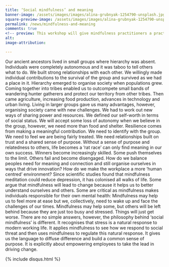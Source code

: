 ```yaml
---
title: ‘Social mindfulness’ and meaning
banner-image: /assets/images/images/alina-grubnyak-1254790-unsplash.jpg
square-preview-image: /assets/images/images/alina-grubnyak-1254790-unsplash-sq.jpg
permalink: /news/mindfulness-and-meaning
comments: true
<!-- preview: This workshop will give mindfulness practitioners a practical and ... -->
alt:
image-attribution:

---
```


Our ancient ancestors lived in small groups where hierarchy was absent. Individuals were completely autonomous and it was taboo to tell others what to do. We built strong relationships with each other. We willingly made individual contributions to the survival of the group and survived as we had a place in it. 
Hierarchy emerged to organise society when populations grew. Coming together into tribes enabled us to outcompete small bands of wandering hunter gatherers and protect our territory from other tribes. Then came agriculture, increasing food production, advances in technology and urban living.
Living in larger groups gave us many advantages, however, organising society came with new challenges. We had to work out new ways of sharing power and resources. We defined our self-worth in terms of social status.
We will accept some loss of autonomy when we believe in the group, however, we need more than food and shelter. Resilience comes from making a meaningful contribution. We need to identify with the group. We need to feel we are being fairly treated. We need relationships built on trust and a shared sense of purpose. 
Without a sense of purpose and relatedness to others, life becomes a ‘rat race’ can only find meaning in our own success. Winners become increasingly skilled. Some push themselves to the limit. Others fail and become disengaged.
How do we balance peoples need for meaning and connection and still organise ourselves in ways that drive innovation? How do we make the workplace a more ‘human centred’ environment?
Since scientific studies found that mindfulness meditation could reduce depression, it has colonised all walks of life. Some argue that mindfulness will lead to change because it helps us to better understand ourselves and others.
Some are critical as mindfulness makes individuals responsible for their own mental health: Mindfulness may help us to feel more at ease but we, collectively, need to wake up and face the challenges of our times. Mindfulness may help some, but others will be left behind because they are just too busy and stressed. Things will just get worse.
There are no simple answers, however, the philosophy behind ‘social mindfulness’ is different. It recognises that stress is a natural response to modern working life. It applies mindfulness to see how we respond to social threat and then uses mindfulness to regulate this natural response. It gives us the language to diffuse difference and build a common sense of purpose. It is explicitly about empowering employees to take the lead in driving change.

{% include disqus.html %}